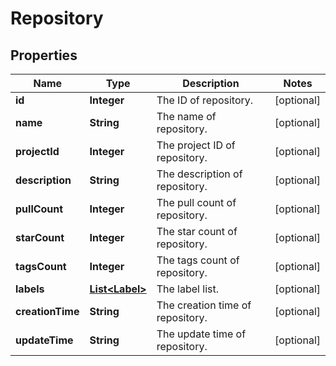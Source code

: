# Repository

## Properties
Name | Type | Description | Notes
------------ | ------------- | ------------- | -------------
**id** | **Integer** | The ID of repository. |  [optional]
**name** | **String** | The name of repository. |  [optional]
**projectId** | **Integer** | The project ID of repository. |  [optional]
**description** | **String** | The description of repository. |  [optional]
**pullCount** | **Integer** | The pull count of repository. |  [optional]
**starCount** | **Integer** | The star count of repository. |  [optional]
**tagsCount** | **Integer** | The tags count of repository. |  [optional]
**labels** | [**List&lt;Label&gt;**](Label.md) | The label list. |  [optional]
**creationTime** | **String** | The creation time of repository. |  [optional]
**updateTime** | **String** | The update time of repository. |  [optional]
